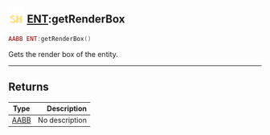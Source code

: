 ## <img src="../../.gitbook/assets/shared.png" width="32" height="32" /> [ENT](../ent/README.md):getRenderBox

```lua
AABB ENT:getRenderBox()
```

Gets the render box of the entity.<br>

-----------------
## Returns

| Type   | Description |
| ------ | ----------: |
| [AABB](../aabb/README.md) | No description |

